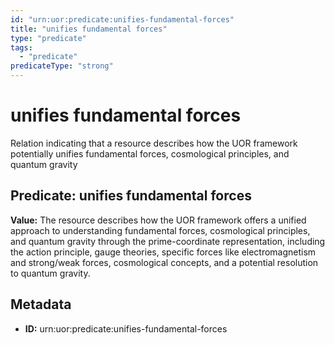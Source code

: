 ```yaml
---
id: "urn:uor:predicate:unifies-fundamental-forces"
title: "unifies fundamental forces"
type: "predicate"
tags:
  - "predicate"
predicateType: "strong"
---
```


# unifies fundamental forces

Relation indicating that a resource describes how the UOR framework potentially unifies fundamental forces, cosmological principles, and quantum gravity

## Predicate: unifies fundamental forces

**Value:** The resource describes how the UOR framework offers a unified approach to understanding fundamental forces, cosmological principles, and quantum gravity through the prime-coordinate representation, including the action principle, gauge theories, specific forces like electromagnetism and strong/weak forces, cosmological concepts, and a potential resolution to quantum gravity.

## Metadata

- **ID:** urn:uor:predicate:unifies-fundamental-forces
